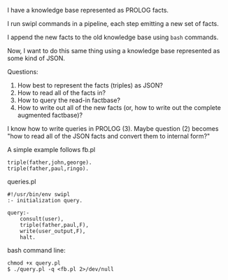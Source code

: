 
I have a knowledge base represented as PROLOG facts.  

I run swipl commands in a pipeline, each step emitting a new set of facts.

I append the new facts to the old knowledge base using `bash` commands.

Now, I want to do this same thing using a knowledge base represented as some kind of JSON.

Questions:

1) How best to represent the facts (triples) as JSON?
2) How to read all of the facts in?
3) How to query the read-in factbase?
4) How to write out all of the new facts (or, how to write out the complete augmented factbase)?

I know how to write queries in PROLOG (3).  Maybe question (2) becomes "how to read all of the JSON facts and convert them to internal form?"

A simple example follows
fb.pl
```
triple(father,john,george).
triple(father,paul,ringo).
```
queries.pl
```
#!/usr/bin/env swipl
:- initialization query.

query:-
    consult(user),
    triple(father,paul,F),
    write(user_output,F),
    halt.
```
bash command line:
```
chmod +x query.pl
$ ./query.pl -q <fb.pl 2>/dev/null
```
